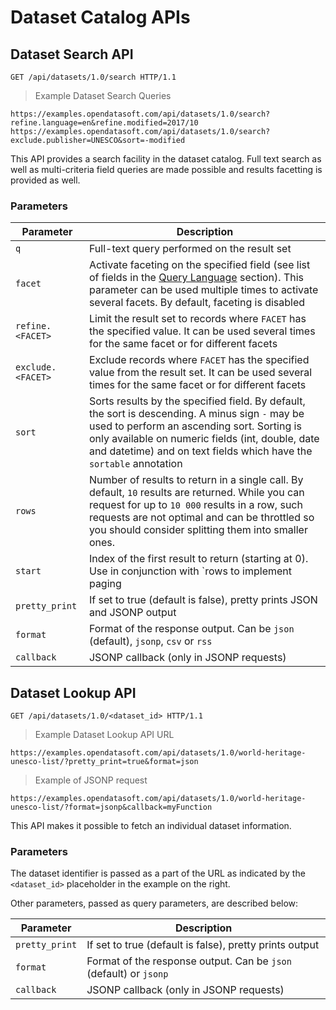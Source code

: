 # Dataset Catalog APIs

## Dataset Search API

```http
GET /api/datasets/1.0/search HTTP/1.1
```

> Example Dataset Search Queries

```text
https://examples.opendatasoft.com/api/datasets/1.0/search?refine.language=en&refine.modified=2017/10
https://examples.opendatasoft.com/api/datasets/1.0/search?exclude.publisher=UNESCO&sort=-modified
```

This API provides a search facility in the dataset catalog. Full text search as well as multi-criteria field queries
are made possible and results facetting is provided as well.

### Parameters

Parameter         | Description
----------------- | -----------
`q`               | Full-text query performed on the result set
`facet`           | Activate faceting on the specified field (see list of fields in the [Query Language](#field-queries) section). This parameter can be used multiple times to activate several facets. By default, faceting is disabled
`refine.<FACET>`  | Limit the result set to records where `FACET` has the specified value. It can be used several times for the same facet or for different facets
`exclude.<FACET>` | Exclude records where `FACET` has the specified value from the result set. It can be used several times for the same facet or for different facets
`sort`            | Sorts results by the specified field. By default, the sort is descending. A minus sign `-` may be used to perform an ascending sort. Sorting is only available on numeric fields (int, double, date and datetime) and on text fields which have the `sortable`  annotation
`rows`            | Number of results to return in a single call. By default, `10` results are returned. While you can request for up to `10 000` results in a row, such requests are not optimal and can be throttled so you should consider splitting them into smaller ones.
`start`           | Index of the first result to return (starting at 0). Use in conjunction with `rows to implement paging
`pretty_print`    | If set to true (default is false), pretty prints JSON and JSONP output
`format`          | Format of the response output. Can be `json` (default), `jsonp`, `csv` or `rss`
`callback`        | JSONP callback (only in JSONP requests)

## Dataset Lookup API

```http
GET /api/datasets/1.0/<dataset_id> HTTP/1.1
```

> Example Dataset Lookup API URL

```text
https://examples.opendatasoft.com/api/datasets/1.0/world-heritage-unesco-list/?pretty_print=true&format=json
```

> Example of JSONP request

```text
https://examples.opendatasoft.com/api/datasets/1.0/world-heritage-unesco-list/?format=jsonp&callback=myFunction
```

This API makes it possible to fetch an individual dataset information.

### Parameters

The dataset identifier is passed as a part of the URL as indicated by the `<dataset_id>` placeholder in the example on the right.

Other parameters, passed as query parameters, are described below:

Parameter      | Description
-------------- | -----------
`pretty_print` | If set to true (default is false), pretty prints output
`format`       | Format of the response output. Can be `json` (default) or `jsonp`
`callback`     | JSONP callback (only in JSONP requests)
